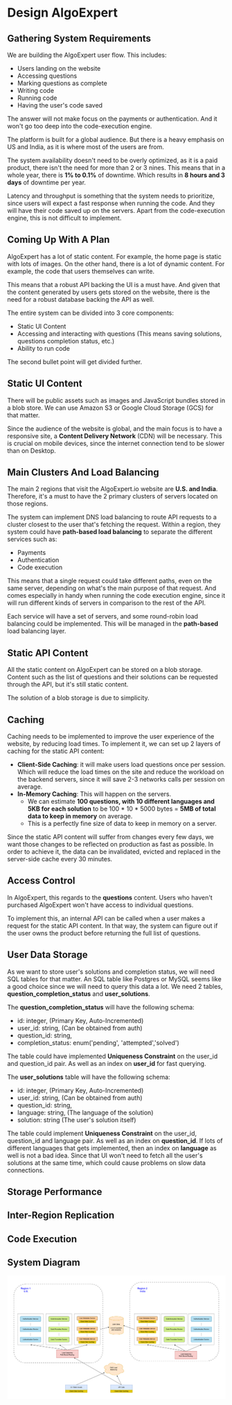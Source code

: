 # Design AlgoExpert
## Gathering System Requirements
We are building the AlgoExpert user flow. This includes:
- Users landing on the website
- Accessing questions
- Marking questions as complete
- Writing code
- Running code
- Having the user's code saved

The answer will not make focus on the payments or authentication. And it won't go too deep into the code-execution engine.

The platform is built for a global audience. But there is a heavy emphasis on US and India, as it is where most of the users are from.

The system availability doesn't need to be overly optimized, as it is a paid product, there isn't the need for more than 2 or 3 nines. This means that in a whole year, there is **1% to 0.1%** of downtime. Which results in **8 hours and 3 days** of downtime per year.

Latency and throughput is something that the system needs to prioritize, since users will expect a fast response when running the code. And they will have their code saved up on the servers. Apart from the code-execution engine, this is not difficult to implement.

## Coming Up With A Plan
AlgoExpert has a lot of static content. For example, the home page is static with lots of images. On the other hand, there is a lot of dynamic content. For example, the code that users themselves can write.

This means that a robust API backing the UI is a must have. And given that the content generated by users gets stored on the website, there is the need for a robust database backing the API as well.

The entire system can be divided into 3 core components:
- Static UI Content
- Accessing and interacting with questions (This means saving solutions, questions completion status, etc.)
- Ability to run code

The second bullet point will get divided further.

## Static UI Content
There will be public assets such as images and JavaScript bundles stored in a blob store. We can use Amazon S3 or Google Cloud Storage (GCS) for that matter.

Since the audience of the website is global, and the main focus is to have a responsive site, a **Content Delivery Network** (CDN) will be necessary. This is crucial on mobile devices, since the internet connection tend to be slower than on Desktop.

## Main Clusters And Load Balancing
The main 2 regions that visit the AlgoExpert.io website are **U.S. and India**. Therefore, it's a must to have the 2 primary clusters of servers located on those regions.

The system can implement DNS load balancing to route API requests to a cluster closest to the user that's fetching the request. Within a region, they system could have **path-based load balancing** to separate the different services such as:
- Payments
- Authentication
- Code execution

This means that a single request could take different paths, even on the same server, depending on what's the main purpose of that request. And comes especially in handy when running the code execution engine, since it will run different kinds of servers in comparison to the rest of the API.

Each service will have a set of servers, and some round-robin load balancing could be implemented. This will be managed in the **path-based** load balancing layer.

## Static API Content
All the static content on AlgoExpert can be stored on a blob storage. Content such as the list of questions and their solutions can be requested through the API, but it's still static content.

The solution of a blob storage is due to simplicity.

## Caching
Caching needs to be implemented to improve the user experience of the website, by reducing load times. To implement it, we can set up 2 layers of caching for the static API content:
- **Client-Side Caching**: it will make users load questions once per session. Which will reduce the load times on the site and reduce the workload on the backend servers, since it will save 2-3 networks calls per session on average.
- **In-Memory Caching**: This will happen on the servers.
  - We can estimate **100 questions, with 10 different languages and 5KB for each solution** to be 100 * 10 * 5000 bytes = **5MB of total data to keep in memory** on average.
  - This is a perfectly fine size of data to keep in memory on a server.

Since the static API content will suffer from changes every few days, we want those changes to be reflected on production as fast as possible. In order to achieve it, the data can be invalidated, evicted and replaced in the server-side cache every 30 minutes.

## Access Control
In AlgoExpert, this regards to the **questions** content. Users who haven't purchased AlgoExpert won't have  access to individual questions.

To implement this, an internal API can be called when a user makes a request for the static API content. In that way, the system can figure out if the user owns the product before returning the full list of questions.

## User Data Storage
As we want to store user's solutions and completion status, we will need SQL tables for that matter. An SQL table like Postgres or MySQL seems like a good choice since we will need to query this data a lot. We need 2 tables, **question_completion_status** and **user_solutions**.

The **question_completion_status** will have the following schema:
- id: integer, (Primary Key, Auto-Incremented)
- user_id: string, (Can be obtained from auth)
- question_id: string,
- completion_status: enum('pending', 'attempted','solved')

The table could have implemented **Uniqueness Constraint** on the user_id and question_id pair. As well as an index on **user_id** for fast querying.

The **user_solutions** table will have the following schema:
- id: integer, (Primary Key, Auto-Incremented)
- user_id: string, (Can be obtained from auth)
- question_id: string,
- language: string, (The language of the solution)
- solution: string (The user's solution itself)

The table could implement **Uniqueness Constraint** on the user_id, question_id and language pair. As  well as an index on **question_id**. If lots of different languages that gets implemented, then an index on **language** as well is not a bad idea. Since that UI won't need to fetch all the user's solutions at the same time, which could cause problems on slow data connections.

## Storage Performance


## Inter-Region Replication


## Code Execution


## System Diagram
![algoexpert-design](./design-algoexpert.png)
